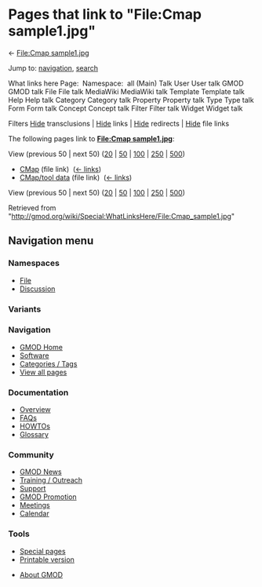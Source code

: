 <div id="mw-page-base" class="noprint">

</div>

<div id="mw-head-base" class="noprint">

</div>

<div id="content" class="mw-body" role="main">

<span id="top"></span>

<div id="mw-js-message" style="display:none;">

</div>



# <span dir="auto">Pages that link to "File:Cmap sample1.jpg"</span>

<div id="bodyContent">

<div id="contentSub">

← [File:Cmap
sample1.jpg](/wiki/File:Cmap_sample1.jpg "File:Cmap sample1.jpg")

</div>

<div id="jump-to-nav" class="mw-jump">

Jump to: [navigation](#mw-navigation), [search](#p-search)

</div>

<div id="mw-content-text">

What links here Page:  Namespace:  all (Main) Talk User User talk GMOD
GMOD talk File File talk MediaWiki MediaWiki talk Template Template talk
Help Help talk Category Category talk Property Property talk Type Type
talk Form Form talk Concept Concept talk Filter Filter talk Widget
Widget talk

Filters
[Hide](/mediawiki/index.php?title=Special:WhatLinksHere/File:Cmap_sample1.jpg&hidetrans=1 "Special:WhatLinksHere/File:Cmap sample1.jpg")
transclusions \|
[Hide](/mediawiki/index.php?title=Special:WhatLinksHere/File:Cmap_sample1.jpg&hidelinks=1 "Special:WhatLinksHere/File:Cmap sample1.jpg")
links \|
[Hide](/mediawiki/index.php?title=Special:WhatLinksHere/File:Cmap_sample1.jpg&hideredirs=1 "Special:WhatLinksHere/File:Cmap sample1.jpg")
redirects \|
[Hide](/mediawiki/index.php?title=Special:WhatLinksHere/File:Cmap_sample1.jpg&hideimages=1 "Special:WhatLinksHere/File:Cmap sample1.jpg")
file links

The following pages link to **[File:Cmap
sample1.jpg](/wiki/File:Cmap_sample1.jpg "File:Cmap sample1.jpg")**:

View (previous 50 \| next 50)
([20](/mediawiki/index.php?title=Special:WhatLinksHere/File:Cmap_sample1.jpg&limit=20 "Special:WhatLinksHere/File:Cmap sample1.jpg")
\|
[50](/mediawiki/index.php?title=Special:WhatLinksHere/File:Cmap_sample1.jpg&limit=50 "Special:WhatLinksHere/File:Cmap sample1.jpg")
\|
[100](/mediawiki/index.php?title=Special:WhatLinksHere/File:Cmap_sample1.jpg&limit=100 "Special:WhatLinksHere/File:Cmap sample1.jpg")
\|
[250](/mediawiki/index.php?title=Special:WhatLinksHere/File:Cmap_sample1.jpg&limit=250 "Special:WhatLinksHere/File:Cmap sample1.jpg")
\|
[500](/mediawiki/index.php?title=Special:WhatLinksHere/File:Cmap_sample1.jpg&limit=500 "Special:WhatLinksHere/File:Cmap sample1.jpg"))

- [CMap](/wiki/CMap "CMap") (file link) ‎
  <span class="mw-whatlinkshere-tools">([←
  links](/mediawiki/index.php?title=Special:WhatLinksHere&target=CMap "Special:WhatLinksHere"))</span>
- [CMap/tool data](/wiki/CMap/tool_data "CMap/tool data") (file link) ‎
  <span class="mw-whatlinkshere-tools">([←
  links](/mediawiki/index.php?title=Special:WhatLinksHere&target=CMap%2Ftool+data "Special:WhatLinksHere"))</span>

View (previous 50 \| next 50)
([20](/mediawiki/index.php?title=Special:WhatLinksHere/File:Cmap_sample1.jpg&limit=20 "Special:WhatLinksHere/File:Cmap sample1.jpg")
\|
[50](/mediawiki/index.php?title=Special:WhatLinksHere/File:Cmap_sample1.jpg&limit=50 "Special:WhatLinksHere/File:Cmap sample1.jpg")
\|
[100](/mediawiki/index.php?title=Special:WhatLinksHere/File:Cmap_sample1.jpg&limit=100 "Special:WhatLinksHere/File:Cmap sample1.jpg")
\|
[250](/mediawiki/index.php?title=Special:WhatLinksHere/File:Cmap_sample1.jpg&limit=250 "Special:WhatLinksHere/File:Cmap sample1.jpg")
\|
[500](/mediawiki/index.php?title=Special:WhatLinksHere/File:Cmap_sample1.jpg&limit=500 "Special:WhatLinksHere/File:Cmap sample1.jpg"))

</div>

<div class="printfooter">

Retrieved from
"<http://gmod.org/wiki/Special:WhatLinksHere/File:Cmap_sample1.jpg>"

</div>

<div id="catlinks" class="catlinks catlinks-allhidden">

</div>

<div class="visualClear">

</div>

</div>

</div>

<div id="mw-navigation">

## Navigation menu

<div id="mw-head">



<div id="left-navigation">

<div id="p-namespaces" class="vectorTabs" role="navigation"
aria-labelledby="p-namespaces-label">

### Namespaces

- <span id="ca-nstab-image"><a href="/wiki/File:Cmap_sample1.jpg" accesskey="c"
  title="View the file page [c]">File</a></span>
- <span id="ca-talk"><a
  href="/mediawiki/index.php?title=File_talk:Cmap_sample1.jpg&amp;action=edit&amp;redlink=1"
  accesskey="t"
  title="Discussion about the content page [t]">Discussion</a></span>

</div>

<div id="p-variants" class="vectorMenu emptyPortlet" role="navigation"
aria-labelledby="p-variants-label">

### 

### Variants[](#)

<div class="menu">

</div>

</div>

</div>





</div>

</div>

</div>

<div id="mw-panel">

<div id="p-logo" role="banner">

<a href="/wiki/Main_Page"
style="background-image: url(http://gmod.org/images/GMOD-cogs.png);"
title="Visit the main page"></a>

</div>

<div id="p-Navigation" class="portal" role="navigation"
aria-labelledby="p-Navigation-label">

### Navigation

<div class="body">

- <span id="n-GMOD-Home">[GMOD Home](/wiki/Main_Page)</span>
- <span id="n-Software">[Software](/wiki/GMOD_Components)</span>
- <span id="n-Categories-.2F-Tags">[Categories /
  Tags](/wiki/Categories)</span>
- <span id="n-View-all-pages">[View all
  pages](/wiki/Special:AllPages)</span>

</div>

</div>

<div id="p-Documentation" class="portal" role="navigation"
aria-labelledby="p-Documentation-label">

### Documentation

<div class="body">

- <span id="n-Overview">[Overview](/wiki/Overview)</span>
- <span id="n-FAQs">[FAQs](/wiki/Category:FAQ)</span>
- <span id="n-HOWTOs">[HOWTOs](/wiki/Category:HOWTO)</span>
- <span id="n-Glossary">[Glossary](/wiki/Glossary)</span>

</div>

</div>

<div id="p-Community" class="portal" role="navigation"
aria-labelledby="p-Community-label">

### Community

<div class="body">

- <span id="n-GMOD-News">[GMOD News](/wiki/GMOD_News)</span>
- <span id="n-Training-.2F-Outreach">[Training /
  Outreach](/wiki/Training_and_Outreach)</span>
- <span id="n-Support">[Support](/wiki/Support)</span>
- <span id="n-GMOD-Promotion">[GMOD
  Promotion](/wiki/GMOD_Promotion)</span>
- <span id="n-Meetings">[Meetings](/wiki/Meetings)</span>
- <span id="n-Calendar">[Calendar](/wiki/Calendar)</span>

</div>

</div>

<div id="p-tb" class="portal" role="navigation"
aria-labelledby="p-tb-label">

### Tools

<div class="body">

- <span id="t-specialpages"><a href="/wiki/Special:SpecialPages" accesskey="q"
  title="A list of all special pages [q]">Special pages</a></span>
- <span id="t-print"><a
  href="/mediawiki/index.php?title=Special:WhatLinksHere/File:Cmap_sample1.jpg&amp;printable=yes"
  rel="alternate" accesskey="p"
  title="Printable version of this page [p]">Printable version</a></span>

</div>

</div>

</div>

</div>

<div id="footer" role="contentinfo">

- <span id="footer-places-about">[About
  GMOD](/wiki/GMOD:About "GMOD:About")</span>

<!-- -->






</div>
